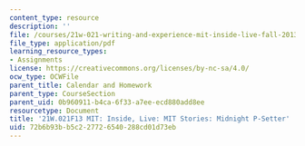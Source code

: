 ```yaml
---
content_type: resource
description: ''
file: /courses/21w-021-writing-and-experience-mit-inside-live-fall-2013/72b6b93bb5c227726540288cd01d73eb_MIT21W_021F13_Midnight.pdf
file_type: application/pdf
learning_resource_types:
- Assignments
license: https://creativecommons.org/licenses/by-nc-sa/4.0/
ocw_type: OCWFile
parent_title: Calendar and Homework
parent_type: CourseSection
parent_uid: 0b960911-b4ca-6f33-a7ee-ecd880add8ee
resourcetype: Document
title: '21W.021F13 MIT: Inside, Live: MIT Stories: Midnight P-Setter'
uid: 72b6b93b-b5c2-2772-6540-288cd01d73eb
---
```

